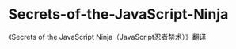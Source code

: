 Secrets-of-the-JavaScript-Ninja
===============================

《Secrets of the JavaScript Ninja（JavaScript忍者禁术）》翻译
